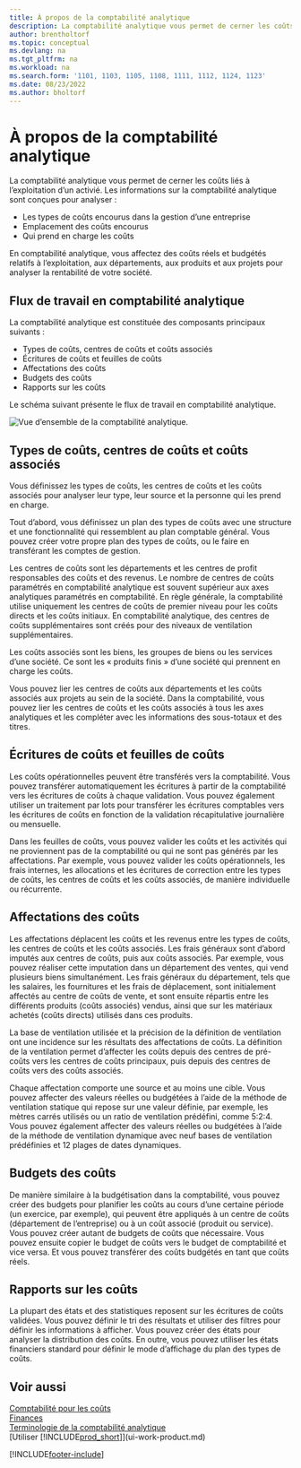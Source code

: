 ```yaml
---
title: À propos de la comptabilité analytique
description: La comptabilité analytique vous permet de cerner les coûts liés à l’exploitation d’un activié. Les informations sur la comptabilité analytique sont conçues pour analyser divers problèmes.
author: brentholtorf
ms.topic: conceptual
ms.devlang: na
ms.tgt_pltfrm: na
ms.workload: na
ms.search.form: '1101, 1103, 1105, 1108, 1111, 1112, 1124, 1123'
ms.date: 08/23/2022
ms.author: bholtorf
---
```

# À propos de la comptabilité analytique

La comptabilité analytique vous permet de cerner les coûts liés à l’exploitation d’un activié. Les informations sur la comptabilité analytique sont conçues pour analyser :  

- Les types de coûts encourus dans la gestion d’une entreprise  
- Emplacement des coûts encourus
- Qui prend en charge les coûts  

En comptabilité analytique, vous affectez des coûts réels et budgétés relatifs à l’exploitation, aux départements, aux produits et aux projets pour analyser la rentabilité de votre société.  

## Flux de travail en comptabilité analytique

La comptabilité analytique est constituée des composants principaux suivants :  

- Types de coûts, centres de coûts et coûts associés  
- Écritures de coûts et feuilles de coûts  
- Affectations des coûts  
- Budgets des coûts
- Rapports sur les coûts  

Le schéma suivant présente le flux de travail en comptabilité analytique.  

![Vue d’ensemble de la comptabilité analytique.](media/costaccountingoverview.png "CostAccountingOverview")  

## Types de coûts, centres de coûts et coûts associés

Vous définissez les types de coûts, les centres de coûts et les coûts associés pour analyser leur type, leur source et la personne qui les prend en charge.  

Tout d’abord, vous définissez un plan des types de coûts avec une structure et une fonctionnalité qui ressemblent au plan comptable général. Vous pouvez créer votre propre plan des types de coûts, ou le faire en transférant les comptes de gestion.  

Les centres de coûts sont les départements et les centres de profit responsables des coûts et des revenus. Le nombre de centres de coûts paramétrés en comptabilité analytique est souvent supérieur aux axes analytiques paramétrés en comptabilité. En règle générale, la comptabilité utilise uniquement les centres de coûts de premier niveau pour les coûts directs et les coûts initiaux. En comptabilité analytique, des centres de coûts supplémentaires sont créés pour des niveaux de ventilation supplémentaires.  

Les coûts associés sont les biens, les groupes de biens ou les services d’une société. Ce sont les « produits finis » d’une société qui prennent en charge les coûts.  

Vous pouvez lier les centres de coûts aux départements et les coûts associés aux projets au sein de la société. Dans la comptabilité, vous pouvez lier les centres de coûts et les coûts associés à tous les axes analytiques et les compléter avec les informations des sous-totaux et des titres.  

## Écritures de coûts et feuilles de coûts

Les coûts opérationnelles peuvent être transférés vers la comptabilité. Vous pouvez transférer automatiquement les écritures à partir de la comptabilité vers les écritures de coûts à chaque validation. Vous pouvez également utiliser un traitement par lots pour transférer les écritures comptables vers les écritures de coûts en fonction de la validation récapitulative journalière ou mensuelle.  

Dans les feuilles de coûts, vous pouvez valider les coûts et les activités qui ne proviennent pas de la comptabilité ou qui ne sont pas générés par les affectations. Par exemple, vous pouvez valider les coûts opérationnels, les frais internes, les allocations et les écritures de correction entre les types de coûts, les centres de coûts et les coûts associés, de manière individuelle ou récurrente.  

## Affectations des coûts

Les affectations déplacent les coûts et les revenus entre les types de coûts, les centres de coûts et les coûts associés. Les frais généraux sont d’abord imputés aux centres de coûts, puis aux coûts associés. Par exemple, vous pouvez réaliser cette imputation dans un département des ventes, qui vend plusieurs biens simultanément. Les frais généraux du département, tels que les salaires, les fournitures et les frais de déplacement, sont initialement affectés au centre de coûts de vente, et sont ensuite répartis entre les différents produits (coûts associés) vendus, ainsi que sur les matériaux achetés (coûts directs) utilisés dans ces produits.

La base de ventilation utilisée et la précision de la définition de ventilation ont une incidence sur les résultats des affectations de coûts. La définition de la ventilation permet d’affecter les coûts depuis des centres de pré-coûts vers les centres de coûts principaux, puis depuis des centres de coûts vers des coûts associés.  

Chaque affectation comporte une source et au moins une cible. Vous pouvez affecter des valeurs réelles ou budgétées à l’aide de la méthode de ventilation statique qui repose sur une valeur définie, par exemple, les mètres carrés utilisés ou un ratio de ventilation prédéfini, comme 5:2:4. Vous pouvez également affecter des valeurs réelles ou budgétées à l’aide de la méthode de ventilation dynamique avec neuf bases de ventilation prédéfinies et 12 plages de dates dynamiques.  

## Budgets des coûts

De manière similaire à la budgétisation dans la comptabilité, vous pouvez créer des budgets pour planifier les coûts au cours d’une certaine période (un exercice, par exemple), qui peuvent être appliqués à un centre de coûts (département de l’entreprise) ou à un coût associé (produit ou service). Vous pouvez créer autant de budgets de coûts que nécessaire. Vous pouvez ensuite copier le budget de coûts vers le budget de comptabilité et vice versa. Et vous pouvez transférer des coûts budgétés en tant que coûts réels.

## Rapports sur les coûts

La plupart des états et des statistiques reposent sur les écritures de coûts validées. Vous pouvez définir le tri des résultats et utiliser des filtres pour définir les informations à afficher. Vous pouvez créer des états pour analyser la distribution des coûts. En outre, vous pouvez utiliser les états financiers standard pour définir le mode d’affichage du plan des types de coûts.  

## Voir aussi

[Comptabilité pour les coûts](finance-manage-cost-accounting.md)  
[Finances](finance.md)  
[Terminologie de la comptabilité analytique](finance-terminology-in-cost-accounting.md)  
[Utiliser [!INCLUDE[prod_short](includes/prod_short.md)]](ui-work-product.md)

[!INCLUDE[footer-include](includes/footer-banner.md)]
